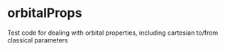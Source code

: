 # orbitalProps
Test code for dealing with orbital properties, including cartesian to/from classical parameters
